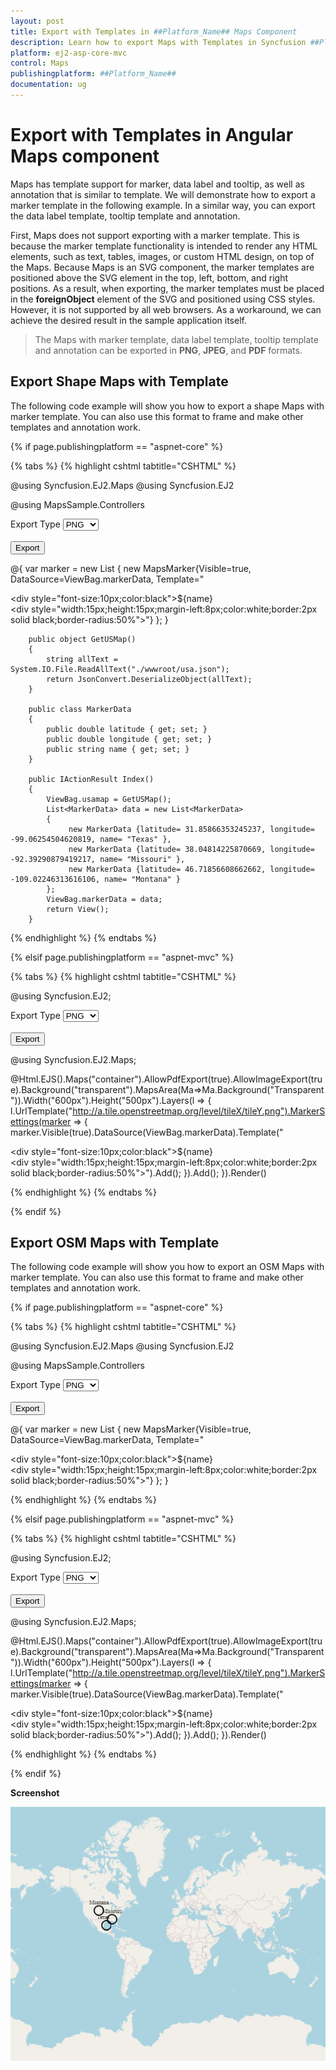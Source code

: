 ```yaml
---
layout: post
title: Export with Templates in ##Platform_Name## Maps Component
description: Learn how to export Maps with Templates in Syncfusion ##Platform_Name## Maps component of Syncfusion Essential JS 2 and more.
platform: ej2-asp-core-mvc
control: Maps
publishingplatform: ##Platform_Name##
documentation: ug
---
```


# Export with Templates in Angular Maps component

Maps has template support for marker, data label and tooltip, as well as annotation that is similar to template. We will demonstrate how to export a marker template in the following example. In a similar way, you can export the data label template, tooltip template and annotation.

First, Maps does not support exporting with a marker template. This is because the marker template functionality is intended to render any HTML elements, such as text, tables, images, or custom HTML design, on top of the Maps. Because Maps is an SVG component, the marker templates are positioned above the SVG element in the top, left, bottom, and right positions. As a result, when exporting, the marker templates must be placed in the **foreignObject** element of the SVG and positioned using CSS styles. However, it is not supported by all web browsers. As a workaround, we can achieve the desired result in the sample application itself.

> The Maps with marker template, data label template, tooltip template and annotation can be exported in **PNG**, **JPEG**, and **PDF** formats.

## Export Shape Maps with Template

The following code example will show you how to export a shape Maps with marker template. You can also use this format to frame and make other templates and annotation work.

{% if page.publishingplatform == "aspnet-core" %}

{% tabs %}
{% highlight cshtml tabtitle="CSHTML" %}

@using Syncfusion.EJ2.Maps
@using Syncfusion.EJ2

@using MapsSample.Controllers

<div class="col-md-4 property-section">
    Export Type
    <select id="format">
        <option value="PNG">PNG</option>
        <option value="JPEG">JPEG</option>
        <option value="PDF">PDF</option>
    </select>
    <br />
    <br />
    <button id="export" type="button" width='15%'>Export</button>
</div>


@{
    var marker = new List<MapsMarker>
    {
        new MapsMarker{Visible=true, DataSource=ViewBag.markerData, Template="<div><div style=\"font-size:10px;color:black\">${name}</div><div style=\"width:15px;height:15px;margin-left:8px;color:white;border:2px solid black;border-radius:50%\"></div></div>"}
    };
}
    
<ejs-maps id="container" allowPdfExport="true" allowImageExport="true" background="transparent" width="600px" height="500px">
    <e-maps-mapsarea background="transparent"></e-maps-mapsarea>
     <e-maps-layers>
          <e-maps-layer shapeData="ViewBag.usamap" markerSettings="marker"></e-maps-layer>
     </e-maps-layers>
</ejs-maps>


        public object GetUSMap()
        {
            string allText = System.IO.File.ReadAllText("./wwwroot/usa.json");
            return JsonConvert.DeserializeObject(allText);
        }

        public class MarkerData
        {
            public double latitude { get; set; }
            public double longitude { get; set; }
            public string name { get; set; }
        }

        public IActionResult Index()
        {
            ViewBag.usamap = GetUSMap();
            List<MarkerData> data = new List<MarkerData>
            {
                 new MarkerData {latitude= 31.85866353245237, longitude= -99.06254504620819, name= "Texas" },
                 new MarkerData {latitude= 38.04814225870669, longitude= -92.39290879419217, name= "Missouri" },
                 new MarkerData {latitude= 46.71856608662662, longitude= -109.02246313616106, name= "Montana" }
            };
            ViewBag.markerData = data;
            return View();
        }


<script>

    // On an external button click, we can process and obtain the final output in PNG, JPEG, or PDF format.
    document.getElementById('export').onclick = () => {
        var formatValue = document.getElementById('format').value;
        var fileName = 'Maps';
        mapsExport(formatValue, fileName);
    };

    function mapsExport(formatValue, fileName) {
        var markerTemplateEleCount = document.getElementById(
            'container_LayerIndex_0_Markers_Template_Group'
        ).childElementCount;
        var markerElements = document.getElementById(
            'container_LayerIndex_0_Markers_Template_Group'
        );
        var svg;

        // Creating a new "foreignObject" element for each marker template, adding the marker template element to the "foreignObject" element, and finally appending the newly created "foreignObject" element to the SVG element.
        for (var i = 0; i < markerTemplateEleCount; i++) {
            var markerIndex = markerElements.children[i].id
                .split('_MarkerIndex_')[1]
                .split('_')[0];
            var layerIndex = markerElements.children[i].id
                .split('_LayerIndex_')[1]
                .split('_')[0];
            var markerEle = document
                .getElementById(
                    'container_LayerIndex_' + layerIndex + '_Markers_Template_Group'
                )
                .querySelectorAll(
                    '[id*="container_LayerIndex_' +
                    layerIndex +
                    '_MarkerIndex_' +
                    markerIndex +
                    '_dataIndex_"]'
                );
            var marker = markerEle[i];
            var foreign = document.createElementNS(
                'http://www.w3.org/2000/svg',
                'foreignObject'
            );
            foreign.setAttribute(
                'width',
                marker.getBoundingClientRect().width.toString()
            );
            foreign.setAttribute(
                'height',
                marker.getBoundingClientRect().height.toString()
            );
            foreign.setAttribute('x', marker.style.left);
            foreign.setAttribute('y', marker.style.top);
            foreign.innerHTML = marker.innerHTML;
            marker.style.display = 'none';
            svg = document.querySelector('#container_svg');
            svg.appendChild(foreign);
        }

        // Create a new canvas element for the marker template, determine the size of the SVG element, and set the same size to the canvas element.
        var canvas = document.createElement('canvas');
        document.body.appendChild(canvas);
        var svgSize = svg.getBoundingClientRect();
        canvas.width = svgSize.width;
        canvas.height = svgSize.height;
        var ctx = canvas.getContext('2d');

        // The below code converts an SVG element into a data URL and renders it as an image on a web page. By serialising the SVG element into a string and then encoding it in base64, the SVG data is integrated inside the data URL. When the web page is loaded, the created data URL can be passed as the src property of an <img> element, causing the SVG image to be rendered.
        var svgData = new XMLSerializer().serializeToString(svg);
        var img = document.createElement('img');
        img.setAttribute('src', 'data:image/svg+xml;base64,' + btoa(svgData));

        // The "onload" event is invoked once the image has finished loading. The loaded image is rendered onto a 2D canvas within the event handler function using the "drawImage" method, with the top-left corner of the image positioned at coordinates (0, 0) on the canvas. This ensures that the loaded image is displayed correctly on the canvas once it has finished loading.
        img.onload = function () {
            ctx.drawImage(img, 0, 0);
            if (formatValue == 'PNG' || formatValue == 'JPEG') {
                // It creates a data URL from the canvas image to make a download link with the correct file name and format. The link is then included in the document, and a simulated click event is triggered. This enables the user to download the image in PNG or JPEG format with the specified file name.
                var imagedata = canvas.toDataURL('image/png');
                var anchor = document.createElement('a');
                anchor.download = fileName + '.' + formatValue;
                anchor.href = imagedata;
                document.body.appendChild(anchor);
                anchor.click();
            } else if (formatValue == 'PDF') {
                // It takes a image from a canvas element, converts it to a JPEG data URL, and inserts it into a PDF document. The "PdfBitmap" class is used to draw the image on a page in the PDF document. By saving the PDF file as "Maps.pdf", a PDF document containing the captured canvas image is created.
                var imagedata = canvas.toDataURL('image/jpeg');
                imagedata = imagedata.replace('data:image/jpeg;base64,', '');
                var image = new ejs.pdfexport.PdfBitmap(imagedata);
                var pdfdocument = new ejs.pdfexport.PdfDocument();
                var page1 = pdfdocument.pages.add();
                page1.graphics.drawImage(image, 0, 0);
                pdfdocument.save('Maps.pdf');
                pdfdocument.destroy();
            }
            canvas.remove();
        };
}
     
</script>

{% endhighlight %}
{% endtabs %}

{% elsif page.publishingplatform == "aspnet-mvc" %}

{% tabs %}
{% highlight cshtml tabtitle="CSHTML" %}

@using Syncfusion.EJ2;

<div class="col-md-4 property-section">
    Export Type
    <select id="format">
        <option value="PNG">PNG</option>
        <option value="JPEG">JPEG</option>
        <option value="PDF">PDF</option>
    </select>
    <br />
    <br />
    <button id="export" type="button" width='15%'>Export</button>
</div>

@using Syncfusion.EJ2.Maps;

@Html.EJS().Maps("container").AllowPdfExport(true).AllowImageExport(true).Background("transparent").MapsArea(Ma=>Ma.Background("Transparent")).Width("600px").Height("500px").Layers(l =>
{
    l.UrlTemplate("http://a.tile.openstreetmap.org/level/tileX/tileY.png").MarkerSettings(marker =>
       {
           marker.Visible(true).DataSource(ViewBag.markerData).Template("<div><div style=\"font-size:10px;color:black\">${name}</div><div style=\"width:15px;height:15px;margin-left:8px;color:white;border:2px solid black;border-radius:50%\"></div></div>").Add();
       }).Add();
}).Render()


<script>

    // On an external button click, we can process and obtain the final output in PNG, JPEG, or PDF format.
    document.getElementById('export').onclick = () => {
        var formatValue = document.getElementById('format').value;
        var fileName = 'MapsOSM';
        mapsExport(formatValue, fileName);
    };

    function mapsExport(formatValue, fileName) {
        var markerTemplateEleCount = document.getElementById(
            'container_LayerIndex_0_Markers_Template_Group'
        ).childElementCount;
        var markerElements = document.getElementById(
            'container_LayerIndex_0_Markers_Template_Group'
        );
        var svg;

        // Creating a new "foreignObject" element for each marker template, adding the marker template element to the "foreignObject" element, and finally appending the newly created "foreignObject" element to the SVG element.
        for (var i = 0; i < markerTemplateEleCount; i++) {
            var markerIndex = markerElements.children[i].id
                .split('_MarkerIndex_')[1]
                .split('_')[0];
            var layerIndex = markerElements.children[i].id
                .split('_LayerIndex_')[1]
                .split('_')[0];
            var markerEle = document
                .getElementById(
                    'container_LayerIndex_' + layerIndex + '_Markers_Template_Group'
                )
                .querySelectorAll(
                    '[id*="container_LayerIndex_' +
                    layerIndex +
                    '_MarkerIndex_' +
                    markerIndex +
                    '_dataIndex_"]'
                );
            var marker = markerEle[i];
            var foreign = document.createElementNS(
                'http://www.w3.org/2000/svg',
                'foreignObject'
            );
            foreign.setAttribute(
                'width',
                marker.getBoundingClientRect().width.toString()
            );
            foreign.setAttribute(
                'height',
                marker.getBoundingClientRect().height.toString()
            );
            foreign.setAttribute('x', marker.style.left);
            foreign.setAttribute('y', marker.style.top);
            foreign.innerHTML = marker.innerHTML;
            marker.style.display = 'none';
            svg = document.querySelector('#container_svg');
            svg.appendChild(foreign);
        }

        // Create a new canvas element for the marker template, determine the size of the SVG element, and set the same size to the canvas element.
        var canvas = document.createElement('canvas');
        document.body.appendChild(canvas);
        var svgSize = svg.getBoundingClientRect();
        canvas.width = svgSize.width;
        canvas.height = svgSize.height;
        var ctx = canvas.getContext('2d');

        // The below code converts an SVG element into a data URL and renders it as an image on a web page. By serialising the SVG element into a string and then encoding it in base64, the SVG data is integrated inside the data URL. When the web page is loaded, the created data URL can be passed as the src property of an <img> element, causing the SVG image to be rendered.
        var svgData = new XMLSerializer().serializeToString(svg);
        var img = document.createElement('img');
        img.setAttribute('src', 'data:image/svg+xml;base64,' + btoa(svgData));

        // The "onload" event is invoked once the image has finished loading. The loaded image is rendered onto a 2D canvas within the event handler function using the "drawImage" method, with the top-left corner of the image positioned at coordinates (0, 0) on the canvas. This ensures that the loaded image is displayed correctly on the canvas once it has finished loading.
        img.onload = function () {
            ctx.drawImage(img, 0, 0);
            if (formatValue == 'PNG' || formatValue == 'JPEG') {
                // It creates a data URL from the canvas image to make a download link with the correct file name and format. The link is then included in the document, and a simulated click event is triggered. This enables the user to download the image in PNG or JPEG format with the specified file name.
                var imagedata = canvas.toDataURL('image/png');
                var anchor = document.createElement('a');
                anchor.download = fileName + '.' + formatValue;
                anchor.href = imagedata;
                document.body.appendChild(anchor);
                anchor.click();
            } else if (formatValue == 'PDF') {
                // It takes a image from a canvas element, converts it to a JPEG data URL, and inserts it into a PDF document. The "PdfBitmap" class is used to draw the image on a page in the PDF document. By saving the PDF file as "Maps.pdf", a PDF document containing the captured canvas image is created.
                var imagedata = canvas.toDataURL('image/jpeg');
                imagedata = imagedata.replace('data:image/jpeg;base64,', '');
                var image = new ejs.pdfexport.PdfBitmap(imagedata);
                var pdfdocument = new ejs.pdfexport.PdfDocument();
                var page1 = pdfdocument.pages.add();
                page1.graphics.drawImage(image, 0, 0);
                pdfdocument.save('Maps.pdf');
                pdfdocument.destroy();
            }
            canvas.remove();
        };
}
  
</script>

{% endhighlight %}
{% endtabs %}

{% endif %}

## Export OSM Maps with Template

The following code example will show you how to export an OSM Maps with marker template. You can also use this format to frame and make other templates and annotation work.

{% if page.publishingplatform == "aspnet-core" %}

{% tabs %}
{% highlight cshtml tabtitle="CSHTML" %}

@using Syncfusion.EJ2.Maps
@using Syncfusion.EJ2

@using MapsSample.Controllers

<div class="col-md-4 property-section">
    Export Type
    <select id="format">
        <option value="PNG">PNG</option>
        <option value="JPEG">JPEG</option>
        <option value="PDF">PDF</option>
    </select>
    <br />
    <br />
    <button id="export" type="button" width='15%'>Export</button>
</div>


@{
    var marker = new List<MapsMarker>
    {
        new MapsMarker{Visible=true, DataSource=ViewBag.markerData, Template="<div><div style=\"font-size:10px;color:black\">${name}</div><div style=\"width:15px;height:15px;margin-left:8px;color:white;border:2px solid black;border-radius:50%\"></div></div>"}
    };
}
    
<ejs-maps id="container" allowPdfExport="true" allowImageExport="true" background="transparent" width="600px" height="500px">
    <e-maps-mapsarea background="transparent"></e-maps-mapsarea>
     <e-maps-layers>
          <e-maps-layer urlTemplate="http://a.tile.openstreetmap.org/level/tileX/tileY.png" markerSettings="marker"></e-maps-layer>
     </e-maps-layers>
</ejs-maps>


<script>

    // On an external button click, we can process and obtain the final output in PNG, JPEG, or PDF format.
    document.getElementById('export').onclick = () => {
        var formatValue = document.getElementById('format').value;
        var fileName = 'MapsOSM';
        mapsExport(formatValue, fileName);
    };
     
    function mapsExport(formatValue, fileName) {
        var maps = document.getElementById('container').ej2_instances[0];
        var svgParent = document.getElementById('container_Tile_SVG_Parent');
        var svgObject = document.getElementById('container_svg').cloneNode(true);
        var tileSvg = document.getElementById('container_Tile_SVG').cloneNode(true);
        var svg;
        var url = window.URL.createObjectURL(
            new Blob([new XMLSerializer().serializeToString(svgObject)], {
                type: 'image/svg+xml',
            })
        );

        // Create a new canvas element for the tile images, determine the size of the Maps element, and set the same size to the canvas element.
        var imageCanvasElement = document.createElement('canvas');
        imageCanvasElement.width = maps.availableSize.width;
        imageCanvasElement.height = maps.availableSize.height;
        var ctxt_1 = imageCanvasElement.getContext('2d');

        // Creating a new "foreignObject" element for each marker template, adding the marker template element to the "foreignObject" element, and finally appending the newly created "foreignObject" element to the SVG element.
        var markerTemplateEleCount = document.getElementById(
            'container_LayerIndex_0_Markers_Template_Group'
        ).childElementCount;
        var markerElements = document.getElementById(
            'container_LayerIndex_0_Markers_Template_Group'
        );
        for (var i = 0; i < markerTemplateEleCount; i++) {
            var markerIndex = markerElements.children[i].id
                .split('_MarkerIndex_')[1]
                .split('_')[0];
            var layerIndex = markerElements.children[i].id
                .split('_LayerIndex_')[1]
                .split('_')[0];
            var markerEle = document
                .getElementById(
                    'container_LayerIndex_' + layerIndex + '_Markers_Template_Group'
                )
                .querySelectorAll(
                    '[id*="container_LayerIndex_' +
                    layerIndex +
                    '_MarkerIndex_' +
                    markerIndex +
                    '_dataIndex_"]'
                );
            var marker = markerEle[i];
            var foreign = document.createElementNS(
                'http://www.w3.org/2000/svg',
                'foreignObject'
            );
            foreign.setAttribute(
                'width',
                marker.getBoundingClientRect().width.toString()
            );
            foreign.setAttribute(
                'height',
                marker.getBoundingClientRect().height.toString()
            );
            foreign.setAttribute('x', marker.style.left);
            foreign.setAttribute('y', marker.style.top);
            foreign.innerHTML = marker.innerHTML;
            marker.style.display = 'none';
            svg = document.querySelector('#container_svg');
            svg.appendChild(foreign);
        }
        
         // The below code converts an SVG element into a data URL and renders it as an image on a web page. By serialising the SVG element into a string and then encoding it in base64, the SVG data is integrated inside the data URL. When the web page is loaded, the created data URL can be passed as the src property of an <img> element, causing the SVG image to be rendered.
        var svgXml = new XMLSerializer().serializeToString(svg);
        var img = new Image();
        img.src = 'data:image/svg+xml;base64,' + btoa(svgXml);

        // Create a new canvas element for the marker templates, determine the size of the SVG element, and set the same size to the canvas element.
        var foreignObjectCanvas = document.createElement('canvas');
        foreignObjectCanvas.width = svg.getBoundingClientRect().width;
        foreignObjectCanvas.height = svg.getBoundingClientRect().height;
        var ctx = foreignObjectCanvas.getContext('2d');

        var svgParentElement = document.getElementById('container_MapAreaBorder');
        var top_1 = parseFloat(svgParentElement.getAttribute('y'));
        var left_1 = parseFloat(svgParentElement.getAttribute('x'));
        var imgxHttp = new XMLHttpRequest();
        var imgTileLength_1 = maps.mapLayerPanel.tiles.length;

        var _loop_1 = function (i) {
            var tile = document.getElementById('container_tile_' + (i - 1));
            var exportTileImg = new Image();
            exportTileImg.crossOrigin = 'Anonymous';
            ctxt_1.fillRect(0, 0, maps.availableSize.width, maps.availableSize.height);
           // The "onload" event is invoked once the image has finished loading. The loaded image is rendered onto a 2D canvas within the event handler function using the "drawImage" method,  with setting transformations on the canvas context based on different conditions and then drawing an image on the canvas using the transformed coordinates. This ensures that the loaded image is displayed correctly on the canvas once it has finished loading.
            exportTileImg.onload = function () {
                if (i === 0 || i === imgTileLength_1 + 1) {
                    if (i === 0) {
                        ctxt_1.setTransform(1, 0, 0, 1, 0, 0);
                        ctxt_1.rect(
                            0,
                            top_1,
                            parseFloat(svgParent.style.width),
                            parseFloat(svgParent.style.height)
                        );
                        ctxt_1.clip();
                    } else {
                        ctxt_1.setTransform(1, 0, 0, 1, left_1, top_1);
                    }
                } else {
                    ctxt_1.setTransform(
                        1,
                        0,
                        0,
                        1,
                        parseFloat(tile.style.left) + left_1,
                        parseFloat(tile.style.top) + top_1
                    );
                }
                ctxt_1.drawImage(exportTileImg, 0, 0);
                if (i === imgTileLength_1 + 1) {
                    if (formatValue == "PNG" || formatValue == "JPEG") {
                    // It creates a data URL from the canvas image to make a download link with the correct file name and format. The link is then included in the document, and a simulated click event is triggered. This enables the user to download the image in PNG or JPEG format with the specified file name.
                    let imagedata = imageCanvasElement.toDataURL('image/png');
                    let anchor = document.createElement('a');
                    anchor.download = fileName + '.' + formatValue;
                    anchor.href = imagedata;
                    document.body.appendChild(anchor);
                    anchor.click();
                    } else if (formatValue == "PDF") {
                        // It takes a image from a canvas element, converts it to a JPEG data URL, and inserts it into a PDF document. The "PdfBitmap" class is used to draw the image on a page in the PDF document. By saving the PDF file as "MapsOSM.pdf", a PDF document containing the captured canvas image is created.
                        var imagedata = imageCanvasElement.toDataURL("image/jpeg");
                        imagedata = imagedata.replace("data:image/jpeg;base64,", "");
                        var image = new ejs.pdfexport.PdfBitmap(imagedata);
                        var pdfdocument = new ejs.pdfexport.PdfDocument();
                        var page1 = pdfdocument.pages.add();
                        page1.graphics.drawImage(image, 0, 0);
                        pdfdocument.save("MapsOSM.pdf");
                        pdfdocument.destroy();
                    }
                }
            };

            // The "onload" event is invoked once the image has finished loading. The loaded image is rendered onto a 2D canvas within the event handler function using the "drawImage" method, with the top-left corner of the image positioned at coordinates (0, 0) on the canvas. This ensures that the loaded image is displayed correctly on the canvas once it has finished loading.
            img.onload = function () {
                ctx.drawImage(img, 0, 0);
            };

            // It involves setting the source URL of an image element(exportTileImg) based on different conditions. The conditions determine whether the image should be loaded from a provided URL, an SVG image. Additionally, asynchronous HTTP requests are made in some cases to retrieve the image source URL.
            if (i === 0 || i === imgTileLength_1 + 1) {
                if (i === 0) {
                    exportTileImg.src = url;
                } else {
                    setTimeout(function () {
                        exportTileImg.src = window.URL.createObjectURL(
                            new Blob([new XMLSerializer().serializeToString(tileSvg)], {
                                type: 'image/svg+xml',
                            })
                        );
                        // It creates a new image element and sets its source to a data URL representing the content of the foreignObjectCanvas(marker template).
                        var finalImage = new Image();
                        finalImage.src = foreignObjectCanvas.toDataURL('image/png');
                        document.body.appendChild(finalImage);
                        exportTileImg.src =
                            document.getElementsByTagName('img')[
                                document.getElementsByTagName('img').length - 1
                            ].src;
                    }, 300);
                }
            } else {
                imgxHttp.open('GET', tile.children[0].getAttribute('src'), true);
                imgxHttp.send();
                exportTileImg.src = tile.children[0].getAttribute('src');
            }
        };
        for (var i = 0; i <= imgTileLength_1 + 1; i++) {
            _loop_1(i);
        }
}
</script>

{% endhighlight %}
{% endtabs %}

{% elsif page.publishingplatform == "aspnet-mvc" %}

{% tabs %}
{% highlight cshtml tabtitle="CSHTML" %}

@using Syncfusion.EJ2;

<div class="col-md-4 property-section">
    Export Type
    <select id="format">
        <option value="PNG">PNG</option>
        <option value="JPEG">JPEG</option>
        <option value="PDF">PDF</option>
    </select>
    <br />
    <br />
    <button id="export" type="button" width='15%'>Export</button>
</div>

@using Syncfusion.EJ2.Maps;

@Html.EJS().Maps("container").AllowPdfExport(true).AllowImageExport(true).Background("transparent").MapsArea(Ma=>Ma.Background("Transparent")).Width("600px").Height("500px").Layers(l =>
{
    l.UrlTemplate("http://a.tile.openstreetmap.org/level/tileX/tileY.png").MarkerSettings(marker =>
       {
           marker.Visible(true).DataSource(ViewBag.markerData).Template("<div><div style=\"font-size:10px;color:black\">${name}</div><div style=\"width:15px;height:15px;margin-left:8px;color:white;border:2px solid black;border-radius:50%\"></div></div>").Add();
       }).Add();
}).Render()


<script>

    // On an external button click, we can process and obtain the final output in PNG, JPEG, or PDF format.
    document.getElementById('export').onclick = () => {
        var formatValue = document.getElementById('format').value;
        var fileName = 'MapsOSM';
        mapsExport(formatValue, fileName);
    };

    function mapsExport(formatValue, fileName) {
        var maps = document.getElementById('container').ej2_instances[0];
        var svgParent = document.getElementById('container_Tile_SVG_Parent');
        var svgObject = document.getElementById('container_svg').cloneNode(true);
        var tileSvg = document.getElementById('container_Tile_SVG').cloneNode(true);
        var svg;
        var url = window.URL.createObjectURL(
            new Blob([new XMLSerializer().serializeToString(svgObject)], {
                type: 'image/svg+xml',
            })
        );

         // Create a new canvas element for the tile images, determine the size of the Maps element, and set the same size to the canvas element.
        var imageCanvasElement = document.createElement('canvas');
        imageCanvasElement.width = maps.availableSize.width;
        imageCanvasElement.height = maps.availableSize.height;
        var ctxt_1 = imageCanvasElement.getContext('2d');

        // Creating a new "foreignObject" element for each marker template, adding the marker template element to the "foreignObject" element, and finally appending the newly created "foreignObject" element to the SVG element.
        var markerTemplateEleCount = document.getElementById(
            'container_LayerIndex_0_Markers_Template_Group'
        ).childElementCount;
        var markerElements = document.getElementById(
            'container_LayerIndex_0_Markers_Template_Group'
        );
        for (var i = 0; i < markerTemplateEleCount; i++) {
            var markerIndex = markerElements.children[i].id
                .split('_MarkerIndex_')[1]
                .split('_')[0];
            var layerIndex = markerElements.children[i].id
                .split('_LayerIndex_')[1]
                .split('_')[0];
            var markerEle = document
                .getElementById(
                    'container_LayerIndex_' + layerIndex + '_Markers_Template_Group'
                )
                .querySelectorAll(
                    '[id*="container_LayerIndex_' +
                    layerIndex +
                    '_MarkerIndex_' +
                    markerIndex +
                    '_dataIndex_"]'
                );
            var marker = markerEle[i];
            var foreign = document.createElementNS(
                'http://www.w3.org/2000/svg',
                'foreignObject'
            );
            foreign.setAttribute(
                'width',
                marker.getBoundingClientRect().width.toString()
            );
            foreign.setAttribute(
                'height',
                marker.getBoundingClientRect().height.toString()
            );
            foreign.setAttribute('x', marker.style.left);
            foreign.setAttribute('y', marker.style.top);
            foreign.innerHTML = marker.innerHTML;
            marker.style.display = 'none';
            svg = document.querySelector('#container_svg');
            svg.appendChild(foreign);
        }

        // The below code converts an SVG element into a data URL and renders it as an image on a web page. By serialising the SVG element into a string and then encoding it in base64, the SVG data is integrated inside the data URL. When the web page is loaded, the created data URL can be passed as the src property of an <img> element, causing the SVG image to be rendered.
        var svgXml = new XMLSerializer().serializeToString(svg);
        var img = new Image();
        img.src = 'data:image/svg+xml;base64,' + btoa(svgXml);

        // Create a new canvas element for the marker templates, determine the size of the SVG element, and set the same size to the canvas element.
        var foreignObjectCanvas = document.createElement('canvas');
        foreignObjectCanvas.width = svg.getBoundingClientRect().width;
        foreignObjectCanvas.height = svg.getBoundingClientRect().height;
        var ctx = foreignObjectCanvas.getContext('2d');

        var svgParentElement = document.getElementById('container_MapAreaBorder');
        var top_1 = parseFloat(svgParentElement.getAttribute('y'));
        var left_1 = parseFloat(svgParentElement.getAttribute('x'));
        var imgxHttp = new XMLHttpRequest();
        var imgTileLength_1 = maps.mapLayerPanel.tiles.length;

        var _loop_1 = function (i) {
            var tile = document.getElementById('container_tile_' + (i - 1));
            var exportTileImg = new Image();
            exportTileImg.crossOrigin = 'Anonymous';
            ctxt_1.fillRect(0, 0, maps.availableSize.width, maps.availableSize.height);
            // The "onload" event is invoked once the image has finished loading. The loaded image is rendered onto a 2D canvas within the event handler function using the "drawImage" method,  with setting transformations on the canvas context based on different conditions and then drawing an image on the canvas using the transformed coordinates. This ensures that the loaded image is displayed correctly on the canvas once it has finished loading.
            exportTileImg.onload = function () {
                if (i === 0 || i === imgTileLength_1 + 1) {
                    if (i === 0) {
                        ctxt_1.setTransform(1, 0, 0, 1, 0, 0);
                        ctxt_1.rect(
                            0,
                            top_1,
                            parseFloat(svgParent.style.width),
                            parseFloat(svgParent.style.height)
                        );
                        ctxt_1.clip();
                    } else {
                        ctxt_1.setTransform(1, 0, 0, 1, left_1, top_1);
                    }
                } else {
                    ctxt_1.setTransform(
                        1,
                        0,
                        0,
                        1,
                        parseFloat(tile.style.left) + left_1,
                        parseFloat(tile.style.top) + top_1
                    );
                }
                ctxt_1.drawImage(exportTileImg, 0, 0);
                if (i === imgTileLength_1 + 1) {
                    if (formatValue == "PNG" || formatValue == "JPEG") {
                    // It creates a data URL from the canvas image to make a download link with the correct file name and format. The link is then included in the document, and a simulated click event is triggered. This enables the user to download the image in PNG or JPEG format with the specified file name.
                    let imagedata = imageCanvasElement.toDataURL('image/png');
                    let anchor = document.createElement('a');
                    anchor.download = fileName + '.' + formatValue;
                    anchor.href = imagedata;
                    document.body.appendChild(anchor);
                    anchor.click();
                    } else if (formatValue == "PDF") {
                        // It takes a image from a canvas element, converts it to a JPEG data URL, and inserts it into a PDF document. The "PdfBitmap" class is used to draw the image on a page in the PDF document. By saving the PDF file as "MapsOSM.pdf", a PDF document containing the captured canvas image is created.
                        var imagedata = imageCanvasElement.toDataURL("image/jpeg");
                        imagedata = imagedata.replace("data:image/jpeg;base64,", "");
                        var image = new ejs.pdfexport.PdfBitmap(imagedata);
                        var pdfdocument = new ejs.pdfexport.PdfDocument();
                        var page1 = pdfdocument.pages.add();
                        page1.graphics.drawImage(image, 0, 0);
                        pdfdocument.save("MapsOSM.pdf");
                        pdfdocument.destroy();
                    }
                }
            };

            // The "onload" event is invoked once the image has finished loading. The loaded image is rendered onto a 2D canvas within the event handler function using the "drawImage" method, with the top-left corner of the image positioned at coordinates (0, 0) on the canvas. This ensures that the loaded image is displayed correctly on the canvas once it has finished loading.
            img.onload = function () {
                ctx.drawImage(img, 0, 0);
            };

            // It involves setting the source URL of an image element(exportTileImg) based on different conditions. The conditions determine whether the image should be loaded from a provided URL, an SVG image. Additionally, asynchronous HTTP requests are made in some cases to retrieve the image source URL.
            if (i === 0 || i === imgTileLength_1 + 1) {
                if (i === 0) {
                    exportTileImg.src = url;
                } else {
                    setTimeout(function () {
                        exportTileImg.src = window.URL.createObjectURL(
                            new Blob([new XMLSerializer().serializeToString(tileSvg)], {
                                type: 'image/svg+xml',
                            })
                        );

                        // It creates a new image element and sets its source to a data URL representing the content of the foreignObjectCanvas(marker template).
                        var finalImage = new Image();
                        finalImage.src = foreignObjectCanvas.toDataURL('image/png');
                        document.body.appendChild(finalImage);
                        exportTileImg.src =
                            document.getElementsByTagName('img')[
                                document.getElementsByTagName('img').length - 1
                            ].src;
                    }, 300);
                }
            } else {
                imgxHttp.open('GET', tile.children[0].getAttribute('src'), true);
                imgxHttp.send();
                exportTileImg.src = tile.children[0].getAttribute('src');
            }
        };
        for (var i = 0; i <= imgTileLength_1 + 1; i++) {
            _loop_1(i);
        }
    }
</script>

{% endhighlight %}
{% endtabs %}

{% endif %}

**Screenshot**

![Screenshot for your reference](../images/how-to/osm-maps-with-marker-template.png)
